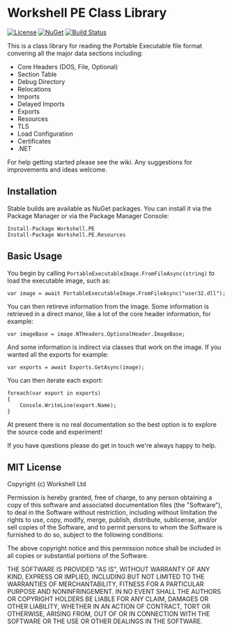 # Workshell PE Class Library

[![License](https://img.shields.io/github/license/mashape/apistatus.svg)](https://github.com/Workshell/pe/blob/master/license.txt)
[![NuGet](https://img.shields.io/nuget/v/Workshell.PE.svg)](https://www.nuget.org/packages/Workshell.PE/)
[![Build Status](https://dev.azure.com/Workshell-DevOps/pe/_apis/build/status/Build%20Master?branchName=master)](https://dev.azure.com/Workshell-DevOps/pe/_build/latest?definitionId=2&branchName=master)

This is a class library for reading the Portable Executable file format convering all the major data sections including:

* Core Headers (DOS, File, Optional)
* Section Table
* Debug Directory
* Relocations
* Imports
* Delayed Imports
* Exports
* Resources
* TLS
* Load Configuration
* Certificates
* .NET

For help getting started please see the wiki. Any suggestions for improvements and ideas welcome.


## Installation

Stable builds are available as NuGet packages. You can install it via the Package Manager or via the Package Manager Console:

```
Install-Package Workshell.PE
Install-Package Workshell.PE.Resources
```


## Basic Usage

You begin by calling `PortableExecutableImage.FromFileAsync(string)` to load the executable image, such as:

```
var image = await PortableExecutableImage.FromFileAsync("user32.dll");
```

You can then retireve information from the image. Some information is retrieved in a direct manor, like a lot of the core
header information, for example:

```
var imageBase = image.NTHeaders.OptionalHeader.ImageBase;
```

And some information is indirect via classes that work on the image. If you wanted all the exports for example:

```
var exports = await Exports.GetAsync(image);
```

You can then iterate each export:

```
foreach(var export in exports)
{
    Console.WriteLine(export.Name);
}
```

At present there is no real documentation so the best option is to explore the source code and experiment!

If you have questions please do get in touch we're always happy to help.


## MIT License

Copyright (c) Workshell Ltd

Permission is hereby granted, free of charge, to any person obtaining a copy
of this software and associated documentation files (the "Software"), to deal
in the Software without restriction, including without limitation the rights
to use, copy, modify, merge, publish, distribute, sublicense, and/or sell
copies of the Software, and to permit persons to whom the Software is
furnished to do so, subject to the following conditions:

The above copyright notice and this permission notice shall be included in all
copies or substantial portions of the Software.

THE SOFTWARE IS PROVIDED "AS IS", WITHOUT WARRANTY OF ANY KIND, EXPRESS OR
IMPLIED, INCLUDING BUT NOT LIMITED TO THE WARRANTIES OF MERCHANTABILITY,
FITNESS FOR A PARTICULAR PURPOSE AND NONINFRINGEMENT. IN NO EVENT SHALL THE
AUTHORS OR COPYRIGHT HOLDERS BE LIABLE FOR ANY CLAIM, DAMAGES OR OTHER
LIABILITY, WHETHER IN AN ACTION OF CONTRACT, TORT OR OTHERWISE, ARISING FROM,
OUT OF OR IN CONNECTION WITH THE SOFTWARE OR THE USE OR OTHER DEALINGS IN THE
SOFTWARE.